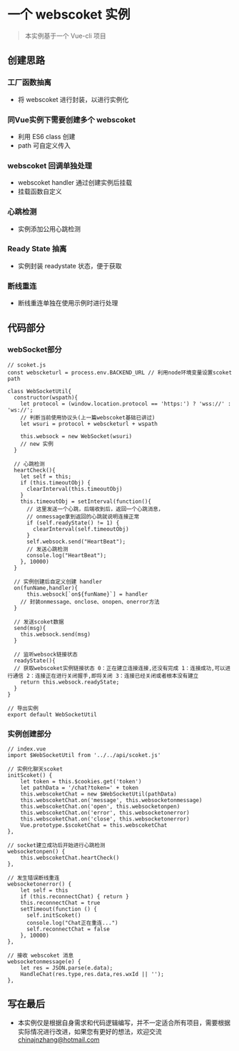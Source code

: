 # 一个 webscoket 实例

> 本实例基于一个 Vue-cli 项目

## 创建思路
### 工厂函数抽离
* 将 webscoket 进行封装，以进行实例化

### 同Vue实例下需要创建多个 webscoket 
* 利用 ES6 class 创建
* path 可自定义传入

### webscoket 回调单独处理
* webscoket handler 通过创建实例后挂载
* 挂载函数自定义

### 心跳检测
* 实例添加公用心跳检测

### Ready State 抽离
* 实例封装 readystate 状态，便于获取

### 断线重连
* 断线重连单独在使用示例时进行处理

## 代码部分
### webSocket部分

```
// scoket.js
const webscketurl = process.env.BACKEND_URL // 利用node环境变量设置scoket path

class WebSocketUtil{
  constructor(wspath){
    let protocol = (window.location.protocol == 'https:') ? 'wss://' : 'ws://';
    // 判断当前使用协议头(上一篇webscoket基础已讲过)
    let wsuri = protocol + webscketurl + wspath
    
    this.websock = new WebSocket(wsuri)
    // new 实例
  }
  
  // 心跳检测
  heartCheck(){ 
    let self = this;
    if (this.timeoutObj) {
      clearInterval(this.timeoutObj)
    }
    this.timeoutObj = setInterval(function(){
      // 这里发送一个心跳，后端收到后，返回一个心跳消息，
      // onmessage拿到返回的心跳就说明连接正常
      if (self.readyState() != 1) {
        clearInterval(self.timeoutObj)
      }
      self.websock.send("HeartBeat");
      // 发送心跳检测
      console.log("HeartBeat");
    }, 10000)
  }
  
  // 实例创建后自定义创建 handler
  on(funName,handler){
      this.websock[`on${funName}`] = handler
    // 封装onmessage、onclose、onopen、onerror方法
  }
 
  // 发送scoket数据
  send(msg){
    this.websock.send(msg)
  }
  
  // 监听websock链接状态
  readyState(){
  // 获取webscoket实例链接状态 0：正在建立连接连接,还没有完成 1：连接成功,可以进行通信 2：连接正在进行关闭握手,即将关闭 3：连接已经关闭或者根本没有建立
    return this.websock.readyState;
  }
}

// 导出实例
export default WebSocketUtil
``` 
### 实例创建部分

```
// index.vue
import $WebSocketUtil from '../../api/scoket.js'

// 实例化聊天scoket
initScoket() {
	let token = this.$cookies.get('token')
	let pathData = '/chat?token=' + token
	this.webscoketChat = new $WebSocketUtil(pathData)
	this.webscoketChat.on('message', this.websocketonmessage)
	this.webscoketChat.on('open', this.websocketonpen)
	this.webscoketChat.on('error', this.websocketonerror)
	this.webscoketChat.on('close', this.websocketonerror)
	Vue.prototype.$scoketChat = this.webscoketChat
},

// socket建立成功后开始进行心跳检测
websocketonpen() {
	this.webscoketChat.heartCheck()
},

// 发生错误断线重连
websocketonerror() {
	let self = this
	if (this.reconnectChat) { return }
	this.reconnectChat = true
	setTimeout(function () {
	  self.initScoket()
	  console.log("Chat正在重连...")
	  self.reconnectChat = false
	}, 10000)
},

// 接收 webscoket 消息
websocketonmessage(e) {
	let res = JSON.parse(e.data);
	HandleChat(res.type,res.data,res.wxId || '');
},
```

## 写在最后
* 本实例仅是根据自身需求和代码逻辑编写，并不一定适合所有项目，需要根据实际情况进行改进，如果您有更好的想法，欢迎交流 chinajnzhang@hotmail.com